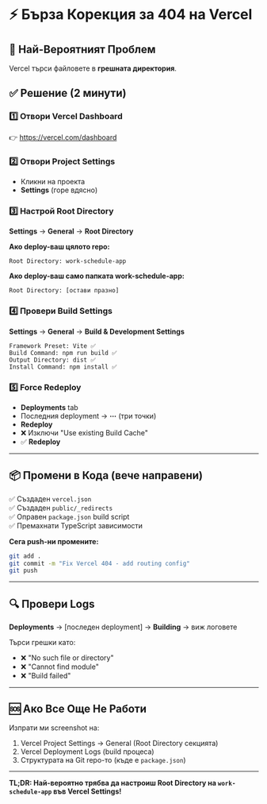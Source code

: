 # ⚡ Бърза Корекция за 404 на Vercel

## 🎯 Най-Вероятният Проблем

Vercel търси файловете в **грешната директория**.

## ✅ Решение (2 минути)

### 1️⃣ Отвори Vercel Dashboard

👉 https://vercel.com/dashboard

### 2️⃣ Отвори Project Settings

- Кликни на проекта
- **Settings** (горе вдясно)

### 3️⃣ Настрой Root Directory

**Settings** → **General** → **Root Directory**

**Ако deploy-ваш цялото repo:**

```
Root Directory: work-schedule-app
```

**Ако deploy-ваш само папката work-schedule-app:**

```
Root Directory: [остави празно]
```

### 4️⃣ Провери Build Settings

**Settings** → **General** → **Build & Development Settings**

```
Framework Preset: Vite ✅
Build Command: npm run build ✅
Output Directory: dist ✅
Install Command: npm install ✅
```

### 5️⃣ Force Redeploy

- **Deployments** tab
- Последния deployment → **⋯** (три точки)
- **Redeploy**
- ❌ Изключи "Use existing Build Cache"
- ✅ **Redeploy**

---

## 📦 Промени в Кода (вече направени)

✅ Създаден `vercel.json`  
✅ Създаден `public/_redirects`  
✅ Оправен `package.json` build script  
✅ Премахнати TypeScript зависимости

**Сега push-ни промените:**

```bash
git add .
git commit -m "Fix Vercel 404 - add routing config"
git push
```

---

## 🔍 Провери Logs

**Deployments** → [последен deployment] → **Building** → виж логовете

Търси грешки като:

- ❌ "No such file or directory"
- ❌ "Cannot find module"
- ❌ "Build failed"

---

## 🆘 Ако Все Още Не Работи

Изпрати ми screenshot на:

1. Vercel Project Settings → General (Root Directory секцията)
2. Vercel Deployment Logs (build процеса)
3. Структурата на Git repo-то (къде е `package.json`)

---

**TL;DR: Най-вероятно трябва да настроиш Root Directory на `work-schedule-app` във Vercel Settings!**

